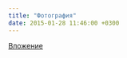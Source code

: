 ```yaml
---
title: "Фотография"
date: 2015-01-28 11:46:00 +0300
---
```



[Вложение](/assets/vk_photos/2/wRtY4pkMPhc.jpg)
